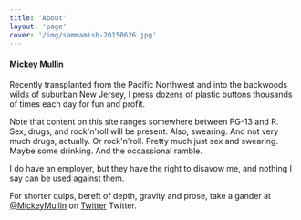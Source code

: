 ```yaml
---
title: 'About'
layout: 'page'
cover: '/img/sammamish-20150626.jpg'
---
```


#### Mickey Mullin

Recently transplanted from the Pacific Northwest and into the backwoods wilds of suburban New Jersey, I press dozens of plastic buttons thousands of times each day for fun and profit.

Note that content on this site ranges somewhere between PG-13 and R. Sex, drugs, and rock'n'roll will be present. Also, swearing. And not very much drugs, actually. Or rock'n'roll. Pretty much just sex and swearing. Maybe some drinking. And the occassional ramble.

I do have an employer, but they have the right to disavow me, and nothing I say can be used against them.

For shorter quips, bereft of depth, gravity and prose, take a gander <span title="If you're using a screen reader, or an oddball who reads website source code, you may find it amusing that that reads 'a gander at-at Mickey Mullin.'">at [@MickeyMullin](https://twitter.com/MickeyMullin)</span> on <a class="icon-twitter read-more" href="https://twitter.com/MickeyMullin"><span class="hidden">Twitter</span></a>&nbsp;Twitter.
 